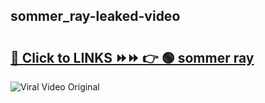 
 ## sommer_ray-leaked-video 

# <h2><a href="https://clipsfans.com/sommer_ray&ref=git">🔗 Click to LINKS ⏩⏩ 👉 🟢 sommer ray </a></h2>

<a href="https://clipsfans.com/sommer_ray&ref=git" rel="nofollow" data-target="animated-image.originalLink"><img src="https://i.ibb.co.com/xMMVF88/686577567.gif" alt="Viral Video Original" style="max-width: 100%; display: inline-block;" data-target="animated-image.originalImage"></a>

